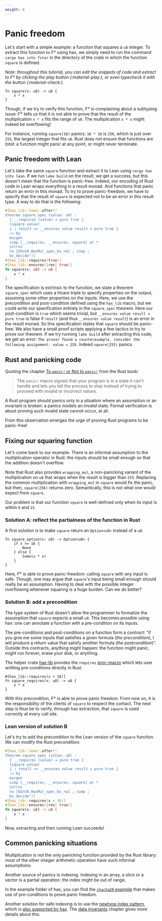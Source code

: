 ```yaml
---
weight: 0
---
```


# Panic freedom

Let's start with a simple example: a function that squares a `u8`
integer. To extract this function to F\* using hax, we simply need to
run the command `cargo hax into fstar` in the directory of the crate
in which the function `square` is defined.

*Note: throughout this tutorial, you can edit the snippets of code and
extract to F\* by clicking the play button (:material-play:), or even typecheck it with the button (:material-check:).*

```{.rust .playable }
fn square(x: u8) -> u8 {
    x * x
}
```

Though, if we try to verify this function, F\* is complaining about a
subtyping issue: F\* tells us that it is not able to prove that the
result of the multiplication `x * x` fits the range of `u8`. The
multiplication `x * x` might indeed be overflowing!

For instance, running `square(16)` panics: `16 * 16` is `256`, which
is just over `255`, the largest integer that fits `u8`. Rust does not
ensure that functions are *total*: a function might panic at any
point, or might never terminate.

## Panic freedom with Lean

Let's take the same `square` function and extract it to Lean using `cargo hax into lean`.
If we run `lake build` on the result, we get a success, but this doesn't mean that the function is 
panic-free. Indeed, our encoding of Rust code in Lean wraps everything in a result monad. And 
functions that panic return an error in this monad. To try to prove panic-freedom, we have to 
specify that the result of `square` is expected not to be an error in this result type. A way
to do that is the following:
```rust
#[hax_lib::lean::after("
theorem square_spec (value: u8) :
  ⦃ __requires (value) = pure true ⦄
  (square value)
  ⦃ ⇓ result => __ensures value result = pure true ⦄
  := by
  mvcgen
  simp [__requires, __ensures, square] at *
  intros
  rw [UInt8.HaxMul_spec_bv_rw] ; simp ;
  bv_decide")]
#[hax_lib::requires(true)]
#[hax_lib::ensures(|res| true)]
fn square(x: u8) -> u8 {
    x * x
}
```
The specification is extrinsic to the function, we state a theorem `square_spec` which uses a Hoare
triple to specify properties on the output, assuming some other properties on the inputs. Here,
we use the precondition and post-condition defined using the `hax_lib` macro, but we could write
our specification entirely in the `square_spec` theorem. Here our post-condition is `true` which seems
trivial, but `__ensures value result = pure true` is false if `result` (and thus `__ensures value result`) 
is an error in the result monad. So this specification states that `square` should be panic-free. We also 
have a small proof scripts applying a few tactics to try to prove our theorem. If we try running `lake build`
after extracting this code, we get an error: 
`The prover found a counterexample, consider the following assignment: value = 255`. Indeed `square(255)` 
panics.

## Rust and panicking code
Quoting the chapter [To `panic!` or Not to
`panic!`](https://doc.rust-lang.org/book/ch09-03-to-panic-or-not-to-panic.html)
from the Rust book:

> The `panic!` macro signals that your program is in a state it can't
> handle and lets you tell the process to stop instead of trying to
> proceed with invalid or incorrect values.

A Rust program should panics only in a situation where an assumption
or an invariant is broken: a panics models an *invalid* state. Formal
verification is about proving such invalid state cannot occur, at all.

From this observation emerges the urge of proving Rust programs to be
panic-free!

## Fixing our squaring function
Let's come back to our example. There is an informal assumption to the
multiplication operator in Rust: the inputs should be small enough so
that the addition doesn't overflow.

Note that Rust also provides `wrapping_mul`, a non-panicking variant
of the multiplication on `u8` that wraps when the result is bigger
than `255`. Replacing the common multiplication with `wrapping_mul` in
`square` would fix the panic, but then, `square(256)` returns zero.
Semantically, this is not what one would expect from `square`.

Our problem is that our function `square` is well-defined only when
its input is within `0` and `15`.

### Solution A: reflect the partialness of the function in Rust
A first solution is to make `square` return an `Option<u8>` instead of a `u8`:
``` {.rust .playable}
fn square_option(x: u8) -> Option<u8> {
    if x >= 16 {
        None
    } else {
        Some(x * x)
    }
}
```

Here, F\* is able to prove panic-freedom: calling `square` with any
input is safe. Though, one may argue that `square`'s input being small
enough should really be an assumption. Having to deal with the
possible integer overflowing whenever squaring is a huge burden. Can
we do better?

### Solution B: add a precondition
The type system of Rust doesn't allow the programmer to formalize the
assumption that `square` expects a small `u8`. This becomes
possible using hax: one can annotate a function with a pre-condition
on its inputs.

The pre-conditions and post-conditions on a function form a
*contract*: "if you give me some inputs that satisfies a given formula
(*the precondition*), I will produce a return value that satisfy
another formula (*the postcondition*)". Outside this contracts,
anything might happen: the function might panic, might run forever,
erase your disk, or anything.

The helper crate
[hax-lib](https://github.com/hacspec/hax/tree/main/hax-lib)
provdes the `requires`
[proc-macro](https://doc.rust-lang.org/reference/procedural-macros.html)
which lets user writting pre-conditions directly in Rust.

```{.rust .playable}
#[hax_lib::requires(x < 16)]
fn square_requires(x: u8) -> u8 {
    x * x
}
```

With this precondition, F\* is able to prove panic freedom. From now
on, it is the responsibility of the clients of `square` to respect the
contact. The next step is thus be to verify, through hax extraction,
that `square` is used correctly at every call site.

### Lean version of solution B
Let's try to add the precondition to the Lean version of the `square` function.
We can modify the Rust precondition:
```rust
#[hax_lib::lean::after("
theorem square_spec (value: u8) :
  ⦃ __requires (value) = pure true ⦄
  (square value)
  ⦃ ⇓ result => __ensures value result = pure true ⦄
  := by
  mvcgen
  simp [__requires, __ensures, square] at *
  intros
  rw [UInt8.HaxMul_spec_bv_rw] ; simp ;
  bv_decide")]
#[hax_lib::requires(x < 16)]
#[hax_lib::ensures(|res| true)]
fn square(x: u8) -> u8 {
    x * x
}
```
Now, extracting and then running Lean succeeds!

## Common panicking situations
Multiplication is not the only panicking function provided by the Rust
library: most of the other integer arithmetic operation have such
informal assumptions.

Another source of panics is indexing. Indexing in an array, a slice or
a vector is a partial operation: the index might be out of range.

In the example folder of hax, you can find the [`chacha20`
example](https://github.com/hacspec/hax/blob/main/examples/chacha20/src/lib.rs)
that makes use of pre-conditions to prove panic freedom.

Another solution for safe indexing is to use the [newtype index
pattern](https://matklad.github.io/2018/06/04/newtype-index-pattern.html),
which is [also supported by
hax](https://github.com/hacspec/hax/blob/d668de4d17e5ddee3a613068dc30b71353a9db4f/tests/attributes/src/lib.rs#L98-L126). The [data invariants](data-invariants.md#newtype-and-refinements) chapter gives more details about this.

